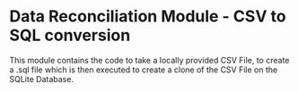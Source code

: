 # Data Reconciliation Module - CSV to SQL conversion

This module contains the code to take a locally provided CSV File, to create a .sql file which is then executed to create a clone of the CSV File on the SQLite Database.
